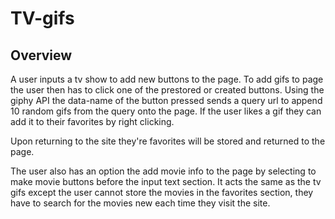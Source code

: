 # TV-gifs

## Overview

A user inputs a tv show to add new buttons to the page. To add gifs to page the user then has to click one of the prestored or created buttons. Using the giphy API the data-name of the button pressed sends a query url to append 10 random gifs from the query onto the page. If the user likes a gif they can add it to their favorites by right clicking.

Upon returning to the site they're favorites will be stored and returned to the page.

The user also has an option the add movie info to the page by selecting to make movie buttons before the input text section. It acts the same as the tv gifs except the user cannot store the movies in the favorites section, they have to search for the movies new each time they visit the site.
